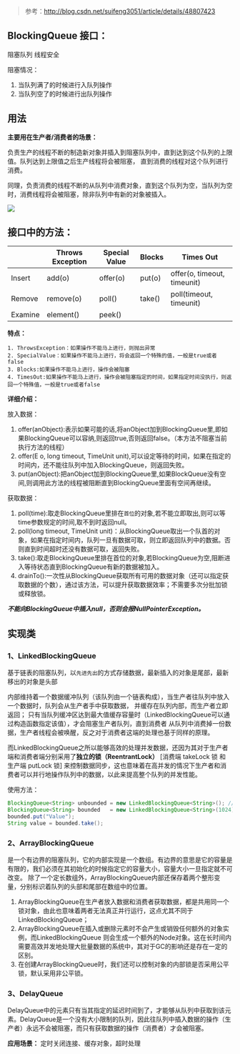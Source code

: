 >参考：http://blog.csdn.net/suifeng3051/article/details/48807423

## BlockingQueue 接口：
阻塞队列 线程安全

阻塞情况：
1. 当队列满了的时候进行入队列操作
2. 当队列空了的时候进行出队列操作

## 用法

**主要用在生产者/消费者的场景：**

负责生产的线程不断的制造新对象并插入到阻塞队列中，直到达到这个队列的上限值。队列达到上限值之后生产线程将会被阻塞，
直到消费的线程对这个队列进行消费。

同理，负责消费的线程不断的从队列中消费对象，直到这个队列为空，当队列为空时，消费线程将会被阻塞，除非队列中有新的对象被插入。


![](http://img.blog.csdn.net/20150929153140497)


## 接口中的方法：
|        | Throws Exception | Special Value | Blocks | Times Out |
| ------ | ---------------- | ------------- | -------| ----------|
| Insert | add(o) | offer(o) | put(o)| offer(o, timeout, timeunit) |
| Remove | remove(o) | poll() | take()| poll(timeout, timeunit) |
| Examine | element() | peek() |      |                         |

**特点：**
```
1. ThrowsException：如果操作不能马上进行，则抛出异常
2. SpecialValue：如果操作不能马上进行，将会返回一个特殊的值，一般是true或者false
3. Blocks:如果操作不能马上进行，操作会被阻塞
4. TimesOut:如果操作不能马上进行，操作会被阻塞指定的时间，如果指定时间没执行，则返回一个特殊值，一般是true或者false
```
**详细介绍：**

放入数据：
1. offer(anObject):表示如果可能的话,将anObject加到BlockingQueue里,即如果BlockingQueue可以容纳,则返回true,否则返回false。（本方法不阻塞当前执行方法的线程）
2. offer(E o, long timeout, TimeUnit unit),可以设定等待的时间，如果在指定的时间内，还不能往队列中加入BlockingQueue，则返回失败。
3. put(anObject):把anObject加到BlockingQueue里,如果BlockQueue没有空间,则调用此方法的线程被阻断直到BlockingQueue里面有空间再继续。

获取数据：
1. poll(time):取走BlockingQueue里排在`首位`的对象,若不能立即取出,则可以等time参数规定的时间,取不到时返回null。
2. poll(long timeout, TimeUnit unit)：从BlockingQueue取出一个队首的对象，如果在指定时间内，队列一旦有数据可取，则立即返回队列中的数据。否则直到时间超时还没有数据可取，返回失败。
3. take():取走BlockingQueue里排在首位的对象,若BlockingQueue为空,阻断进入等待状态直到BlockingQueue有新的数据被加入。
4. drainTo():一次性从BlockingQueue获取所有可用的数据对象（还可以指定获取数据的个数），通过该方法，可以提升获取数据效率；不需要多次分批加锁或释放锁。

***不能向BlockingQueue中插入null，否则会报NullPointerException。***
## 实现类

### 1、LinkedBlockingQueue

基于链表的阻塞队列，以`先进先出`的方式存储数据，最新插入的对象是尾部，最新移出的对象是头部

内部维持着一个数据缓冲队列（该队列由一个链表构成），当生产者往队列中放入一个数据时，队列会从生产者手中获取数据，
并缓存在队列内部，而生产者立即返回；
只有当队列缓冲区达到最大值缓存容量时（LinkedBlockingQueue可以通过构造函数指定该值），才会阻塞生产者队列，直到消费者
从队列中消费掉一份数据，生产者线程会被唤醒，反之对于消费者这端的处理也基于同样的原理。

而LinkedBlockingQueue之所以能够高效的处理并发数据，还因为其对于生产者端和消费者端分别采用了**独立的锁（ReentrantLock）**
[消费端 takeLock 锁 和 生产端 putLock 锁] 来控制数据同步，这也意味着在高并发的情况下生产者和消费者可以并行地操作队列中的数据，以此来提高整个队列的并发性能。

使用方法：
```java
BlockingQueue<String> unbounded = new LinkedBlockingQueue<String>(); // 默认无限大小的容量（Integer.MAX_VALUE），最好指定
BlockingQueue<String> bounded   = new LinkedBlockingQueue<String>(1024);
bounded.put("Value");
String value = bounded.take();

```

### 2、ArrayBlockingQueue

是一个有边界的阻塞队列，它的内部实现是一个数组。有边界的意思是它的容量是有限的，我们必须在其初始化的时候指定它的容量大小，容量大小一旦指定就不可改变。
除了一个定长数组外，ArrayBlockingQueue内部还保存着两个整形变量，分别标识着队列的头部和尾部在数组中的位置。

1. ArrayBlockingQueue在生产者放入数据和消费者获取数据，都是共用同一个锁对象，由此也意味着两者无法真正并行运行，这点尤其不同于LinkedBlockingQueue；
2. ArrayBlockingQueue在插入或删除元素时不会产生或销毁任何额外的对象实例，而LinkedBlockingQueue
则会生成一个额外的Node对象。这在长时间内需要高效并发地处理大批量数据的系统中，其对于GC的影响还是存在一定的区别。
3. 在创建ArrayBlockingQueue时，我们还可以控制对象的内部锁是否采用公平锁，默认采用非公平锁。

### 3、DelayQueue

DelayQueue中的元素只有当其指定的延迟时间到了，才能够从队列中获取到该元素。DelayQueue是一个没有大小限制的队列，因此往队列中插入数据的操作（生产者）永远不会被阻塞，而只有获取数据的操作（消费者）才会被阻塞。

**应用场景：**
定时关闭连接、缓存对象，超时处理
